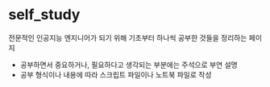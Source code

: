 # self_study

전문적인 인공지능 엔지니어가 되기 위해 기초부터 하나씩 공부한 것들을 정리하는 페이지

- 공부하면서 중요하거나, 필요하다고 생각되는 부분에는 주석으로 부연 설명
- 공부 형식이나 내용에 따라 스크립트 파일이나 노트북 파일로 작성